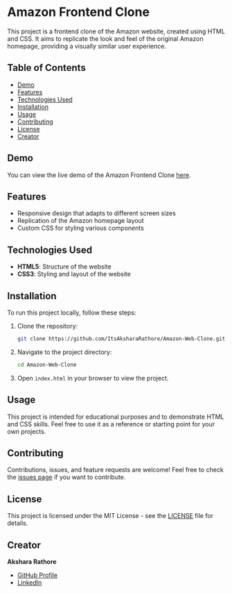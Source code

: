 
# Amazon Frontend Clone

This project is a frontend clone of the Amazon website, created using HTML and CSS. It aims to replicate the look and feel of the original Amazon homepage, providing a visually similar user experience.

## Table of Contents

- [Demo](#demo)
- [Features](#features)
- [Technologies Used](#technologies-used)
- [Installation](#installation)
- [Usage](#usage)
- [Contributing](#contributing)
- [License](#license)
- [Creator](#creator)

## Demo

You can view the live demo of the Amazon Frontend Clone [here](https://github.com/ItsAksharaRathore/Amazon-Web-Clone/).

## Features

- Responsive design that adapts to different screen sizes
- Replication of the Amazon homepage layout
- Custom CSS for styling various components

## Technologies Used

- **HTML5**: Structure of the website
- **CSS3**: Styling and layout of the website

## Installation

To run this project locally, follow these steps:

1. Clone the repository:

   ```bash
   git clone https://github.com/ItsAksharaRathore/Amazon-Web-Clone.git
   ```

2. Navigate to the project directory:

   ```bash
   cd Amazon-Web-Clone
   ```

3. Open `index.html` in your browser to view the project.

## Usage

This project is intended for educational purposes and to demonstrate HTML and CSS skills. Feel free to use it as a reference or starting point for your own projects.

## Contributing

Contributions, issues, and feature requests are welcome! Feel free to check the [issues page](https://github.com/ItsAksharaRathore/Amazon-Web-Clone/issues) if you want to contribute.

## License

This project is licensed under the MIT License - see the [LICENSE](LICENSE) file for details.

## Creator

**Akshara Rathore**

- [GitHub Profile](https://github.com/ItsAksharaRathore)
- [LinkedIn](https://www.linkedin.com/in/AksharaRathore/)
